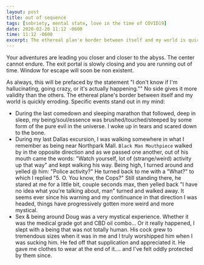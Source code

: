 ```yaml
---
layout: post
title: out of sequence
tags: [sobriety, mental state, love in the time of COVID19]
date: 2020-02-20 11:12 -0600
time: 11:12 -0600
excerpt: The ethereal plan'e border between itself and my world is quickly erroding. Specific events stand out in my mind
---
```


Your adventures are leading you closer and closer to the abyss. The center cannot endure. The exit portal is slowly closing and you are running out of time. Window for escape will soon be non existent. 
  
As always, this will be prefaced by the statement "I don't know if I'm hallucinating, going crazy, or it's actually happening."" No side gives it more validity than the others. The ethereal plane's border between itself and my world is quickly erroding. Specific events stand out in my mind: 
+ During the last comedown and sleeping marathon that followed, deep in sleep, my being/soul/essence was brushed/touched/steeped by some form of the pure evil in the universe. I woke up in tears and scared down to the bone. 
+ During my last Dallas excursion, I was walking somewhere in what I remember as being near Northpark Mall. `Black Man Mouthpiece` walked by in the opposite direction and as we passed one another, out of his mouth came the words: "Watch yourself, lot of (strange/weird) activity up that way" and kept walking his way. Being high, I turned around and yelled @ him: "Police activity?" He turned back to me with a "What?" to which I replied "5. O. You know, the Cops?" Still standing there, he stared at me for a little bit, couple seconds max, then yelled back "I have no idea what you're talking about, man" turned and walked away. It seems ever since his warning and my continuance in that direction I was headed, things have progressively gotten more weird and more mystical.
+ Sex & being around Doug was a very mystical experience. Whether it was the medical grade got and CBD oil combo... Or it really happened, I slept with a being that was not totally human. His cock grew to tremendous sizes when it was in me and I truly worshipped him when I was sucking him. He fed off that supplication and appreciated it. He gave me clothes to wear at the end of it.... and I've felt oddly protected by them since.
